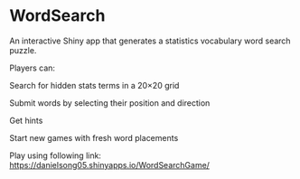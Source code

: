 # WordSearch

An interactive Shiny app that generates a statistics vocabulary word search puzzle.

Players can:

Search for hidden stats terms in a 20×20 grid

Submit words by selecting their position and direction

Get hints 

Start new games with fresh word placements

Play using following link:
https://danielsong05.shinyapps.io/WordSearchGame/
